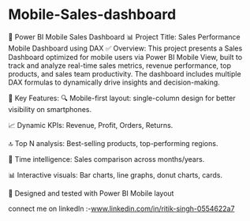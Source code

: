 # Mobile-Sales-dashboard

📱 Power BI Mobile Sales Dashboard
📊 Project Title: Sales Performance Mobile Dashboard using DAX
✅ Overview:
This project presents a Sales Dashboard optimized for mobile users via Power BI Mobile View, built to track and analyze real-time sales metrics, revenue performance, top products, and sales team productivity. The dashboard includes multiple DAX formulas to dynamically drive insights and decision-making.

📲 Key Features:
🔍 Mobile-first layout: single-column design for better visibility on smartphones.

📈 Dynamic KPIs: Revenue, Profit, Orders, Returns.

🔝 Top N analysis: Best-selling products, top-performing regions.

📆 Time intelligence: Sales comparison across months/years.

📊 Interactive visuals: Bar charts, line graphs, donut charts, cards.

📱 Designed and tested with Power BI Mobile layout


connect me on linkedln :-www.linkedin.com/in/ritik-singh-0554622a7

